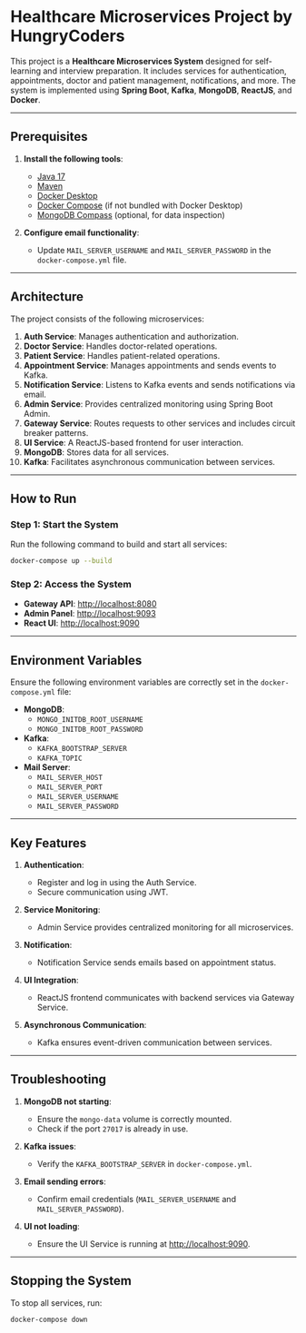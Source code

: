 
# Healthcare Microservices Project by HungryCoders

This project is a **Healthcare Microservices System** designed for self-learning and interview preparation. It includes services for authentication, appointments, doctor and patient management, notifications, and more. The system is implemented using **Spring Boot**, **Kafka**, **MongoDB**, **ReactJS**, and **Docker**.

---

## Prerequisites

1. **Install the following tools**:
    - [Java 17](https://openjdk.org/)
    - [Maven](https://maven.apache.org/install.html)
    - [Docker Desktop](https://www.docker.com/products/docker-desktop/)
    - [Docker Compose](https://docs.docker.com/compose/install/) (if not bundled with Docker Desktop)
    - [MongoDB Compass](https://www.mongodb.com/products/compass) (optional, for data inspection)

2. **Configure email functionality**:
    - Update `MAIL_SERVER_USERNAME` and `MAIL_SERVER_PASSWORD` in the `docker-compose.yml` file.

---

## Architecture

The project consists of the following microservices:

1. **Auth Service**: Manages authentication and authorization.
2. **Doctor Service**: Handles doctor-related operations.
3. **Patient Service**: Handles patient-related operations.
4. **Appointment Service**: Manages appointments and sends events to Kafka.
5. **Notification Service**: Listens to Kafka events and sends notifications via email.
6. **Admin Service**: Provides centralized monitoring using Spring Boot Admin.
7. **Gateway Service**: Routes requests to other services and includes circuit breaker patterns.
8. **UI Service**: A ReactJS-based frontend for user interaction.
9. **MongoDB**: Stores data for all services.
10. **Kafka**: Facilitates asynchronous communication between services.

---

## How to Run

### Step 1: Start the System
Run the following command to build and start all services:
```bash
docker-compose up --build
```

### Step 2: Access the System
- **Gateway API**: [http://localhost:8080](http://localhost:8080)
- **Admin Panel**: [http://localhost:9093](http://localhost:9093)
- **React UI**: [http://localhost:9090](http://localhost:9090)

---

## Environment Variables

Ensure the following environment variables are correctly set in the `docker-compose.yml` file:

- **MongoDB**:
    - `MONGO_INITDB_ROOT_USERNAME`
    - `MONGO_INITDB_ROOT_PASSWORD`
- **Kafka**:
    - `KAFKA_BOOTSTRAP_SERVER`
    - `KAFKA_TOPIC`
- **Mail Server**:
    - `MAIL_SERVER_HOST`
    - `MAIL_SERVER_PORT`
    - `MAIL_SERVER_USERNAME`
    - `MAIL_SERVER_PASSWORD`

---

## Key Features

1. **Authentication**:
    - Register and log in using the Auth Service.
    - Secure communication using JWT.

2. **Service Monitoring**:
    - Admin Service provides centralized monitoring for all microservices.

3. **Notification**:
    - Notification Service sends emails based on appointment status.

4. **UI Integration**:
    - ReactJS frontend communicates with backend services via Gateway Service.

5. **Asynchronous Communication**:
    - Kafka ensures event-driven communication between services.

---

## Troubleshooting

1. **MongoDB not starting**:
    - Ensure the `mongo-data` volume is correctly mounted.
    - Check if the port `27017` is already in use.

2. **Kafka issues**:
    - Verify the `KAFKA_BOOTSTRAP_SERVER` in `docker-compose.yml`.

3. **Email sending errors**:
    - Confirm email credentials (`MAIL_SERVER_USERNAME` and `MAIL_SERVER_PASSWORD`).

4. **UI not loading**:
    - Ensure the UI Service is running at [http://localhost:9090](http://localhost:9090).

---

## Stopping the System
To stop all services, run:
```bash
docker-compose down
```
